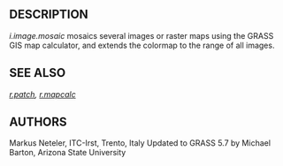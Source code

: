 
## DESCRIPTION

*i.image.mosaic* mosaics several images or raster maps using the
GRASS GIS map calculator, and extends the colormap to the range of all images.

## SEE ALSO

*[r.patch](r.patch.html),
[r.mapcalc](r.mapcalc.html)*

## AUTHORS

Markus Neteler, ITC-Irst, Trento, Italy
Updated to GRASS 5.7 by Michael Barton, Arizona State University
